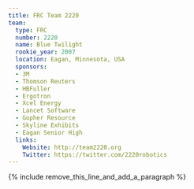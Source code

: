 ```yaml
---
title: FRC Team 2220
team:
  type: FRC
  number: 2220
  name: Blue Twilight
  rookie_year: 2007
  location: Eagan, Minnesota, USA
  sponsors:
  - 3M
  - Thomson Reuters
  - HBFuller
  - Ergotron
  - Xcel Energy
  - Lancet Software
  - Gopher Resource
  - Skyline Exhibits
  - Eagan Senior High
  links:
    Website: http://team2220.org
    Twitter: https://twitter.com/2220robotics
---
```


{% include remove_this_line_and_add_a_paragraph %}